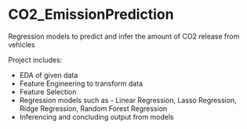 # CO2_EmissionPrediction
Regression models to predict and infer the amount of CO2 release from vehicles

Project includes:
  - EDA of given data
  - Feature Engineering to transform data 
  - Feature Selection
  - Regression models such as - Linear Regression, Lasso Regression, Ridge Regression, Random Forest Regression
  - Inferencing and concluding output from models
 
